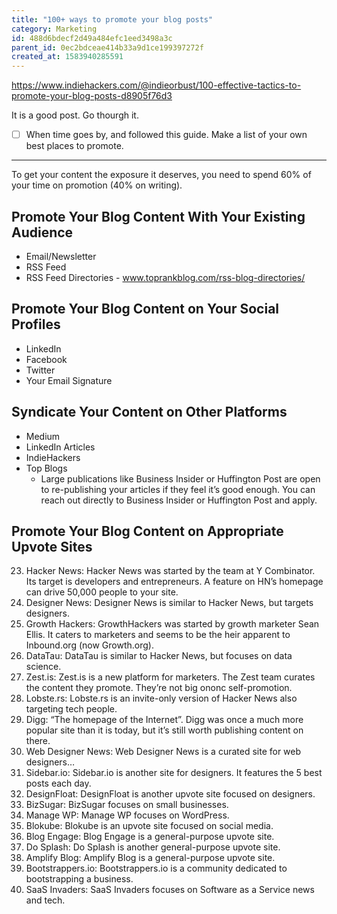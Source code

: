 ```yaml
---
title: "100+ ways to promote your blog posts"
category: Marketing
id: 488d6bdecf2d49a484efc1eed3498a3c
parent_id: 0ec2bdceae414b33a9d1ce199397272f
created_at: 1583940285591
---
```


https://www.indiehackers.com/@indieorbust/100-effective-tactics-to-promote-your-blog-posts-d8905f76d3

It is a good post. Go thourgh it.

- [ ] When time goes by, and followed this guide. Make a list of your own best places to promote.
---

To get your content the exposure it deserves, you need to spend 60% of your time on promotion (40% on writing).

## Promote Your Blog Content With Your Existing Audience
* Email/Newsletter
* RSS Feed
* RSS Feed Directories - www.toprankblog.com/rss-blog-directories/

## Promote Your Blog Content on Your Social Profiles
* LinkedIn
* Facebook
* Twitter
* Your Email Signature

## Syndicate Your Content on Other Platforms
* Medium
* LinkedIn Articles
* IndieHackers
* Top Blogs
  * Large publications like Business Insider or Huffington Post are open to re-publishing your articles if they feel it’s good enough. You can reach out directly to Business Insider or Huffington Post and apply.

## Promote Your Blog Content on Appropriate Upvote Sites
23. Hacker News: Hacker News was started by the team at Y Combinator. Its target is developers and entrepreneurs. A feature on HN’s homepage can drive 50,000 people to your site.
24. Designer News: Designer News is similar to Hacker News, but targets designers.
25. Growth Hackers: GrowthHackers was started by growth marketer Sean Ellis. It caters to marketers and seems to be the heir apparent to Inbound.org (now Growth.org).
26. DataTau: DataTau is similar to Hacker News, but focuses on data science.
27. Zest.is: Zest.is is a new platform for marketers. The Zest team curates the content they promote. They’re not big ononc self-promotion.
28. Lobste.rs: Lobste.rs is an invite-only version of Hacker News also targeting tech people.
29. Digg: “The homepage of the Internet”. Digg was once a much more popular site than it is today, but it’s still worth publishing content on there.
30. Web Designer News: Web Designer News is a curated site for web designers…
31. Sidebar.io: Sidebar.io is another site for designers. It features the 5 best posts each day.
32. DesignFloat: DesignFloat is another upvote site focused on designers.
33. BizSugar: BizSugar focuses on small businesses.
34. Manage WP: Manage WP focuses on WordPress.
35. Blokube: Blokube is an upvote site focused on social media.
36. Blog Engage: Blog Engage is a general-purpose upvote site.
37. Do Splash: Do Splash is another general-purpose upvote site.
38. Amplify Blog: Amplify Blog is a general-purpose upvote site.
39. Bootstrappers.io: Bootstrappers.io is a community dedicated to bootstrapping a business.
40. SaaS Invaders: SaaS Invaders focuses on Software as a Service news and tech.


                